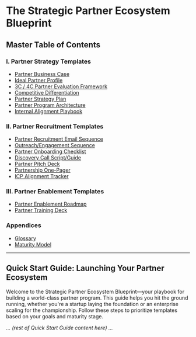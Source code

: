 # The Strategic Partner Ecosystem Blueprint

## Master Table of Contents

### I. Partner Strategy Templates
- [Partner Business Case](I_Partner_Strategy_Templates/01_Partner_Business_Case.md)
- [Ideal Partner Profile](I_Partner_Strategy_Templates/02_Ideal_Partner_Profile.md)
- [3C / 4C Partner Evaluation Framework](I_Partner_Strategy_Templates/03_3C_4C_Evaluation_Framework.md)
- [Competitive Differentiation](I_Partner_Strategy_Templates/04_Competitive_Differentiation.md)
- [Partner Strategy Plan](I_Partner_Strategy_Templates/05_Partner_Strategy_Plan.md)
- [Partner Program Architecture](I_Partner_Strategy_Templates/06_Program_Architecture.md)
- [Internal Alignment Playbook](I_Partner_Strategy_Templates/07_Internal_Alignment_Playbook.md)

### II. Partner Recruitment Templates
- [Partner Recruitment Email Sequence](II_Partner_Recruitment_Templates/01_Recruitment_Email_Sequence.md)
- [Outreach/Engagement Sequence](II_Partner_Recruitment_Templates/02_Outreach_Engagement_Sequence.md)
- [Partner Onboarding Checklist](II_Partner_Recruitment_Templates/03_Onboarding_Checklist.md)
- [Discovery Call Script/Guide](II_Partner_Recruitment_Templates/04_Discovery_Call_Script.md)
- [Partner Pitch Deck](II_Partner_Recruitment_Templates/05_Partner_Pitch_Deck.md)
- [Partnership One-Pager](II_Partner_Recruitment_Templates/06_Partnership_One_Pager.md)
- [ICP Alignment Tracker](II_Partner_Recruitment_Templates/07_ICP_Alignment_Tracker.md)

### III. Partner Enablement Templates
- [Partner Enablement Roadmap](III_Partner_Enablement_Templates/01_Enablement_Roadmap.md)
- [Partner Training Deck](III_Partner_Enablement_Templates/02_Training_Deck.md)

### Appendices
- [Glossary](Appendix_Glossary.md)
- [Maturity Model](Appendix_Maturity_Model.md)

---

## Quick Start Guide: Launching Your Partner Ecosystem

Welcome to the Strategic Partner Ecosystem Blueprint—your playbook for building a world-class partner program. This guide helps you hit the ground running, whether you're a startup laying the foundation or an enterprise scaling for the championship. Follow these steps to prioritize templates based on your goals and maturity stage.

*... (rest of Quick Start Guide content here) ...* 